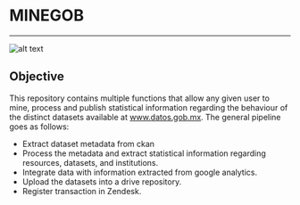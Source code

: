 # MINEGOB
-----------
![alt text][logo]

[logo]: https://www.google.com.mx/url?sa=i&rct=j&q=&esrc=s&source=images&cd=&cad=rja&uact=8&ved=0ahUKEwib8Zfa7tfWAhWEjlQKHbQOA9sQjRwIBw&url=https%3A%2F%2Fdata-miner.io%2F&psig=AOvVaw3A71Jeencu2eyr9LUeo8r4&ust=1507237309589794

## Objective

This repository contains multiple functions that allow any given user to mine, process and publish statistical information regarding the behaviour of the distinct datasets available at www.datos.gob.mx. The general pipeline goes as follows: 
 
* Extract dataset metadata from ckan
* Process the metadata and extract statistical information regarding resources, datasets, and institutions.
* Integrate data with information extracted from google analytics. 
* Upload the datasets into a drive repository.
* Register transaction in Zendesk.

